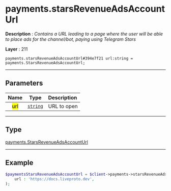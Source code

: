 # payments.starsRevenueAdsAccountUrl

**Description** : *Contains a URL leading to a page where the user will be able to place ads for the channel/bot, paying using Telegram Stars*

**Layer** : 211

```tl
payments.starsRevenueAdsAccountUrl#394e7f21 url:string = payments.StarsRevenueAdsAccountUrl;
```

---

## Parameters

| Name | Type | Description |
| :---: | :---: | :--- |
| <mark>url</mark> | [`string`](type/string) | URL to open |

---

## Type

[payments.StarsRevenueAdsAccountUrl](type/payments.StarsRevenueAdsAccountUrl)

---

## Example

```php
$paymentsStarsRevenueAdsAccountUrl = $client->payments->starsRevenueAdsAccountUrl(
	url : 'https://docs.liveproto.dev',
);
```